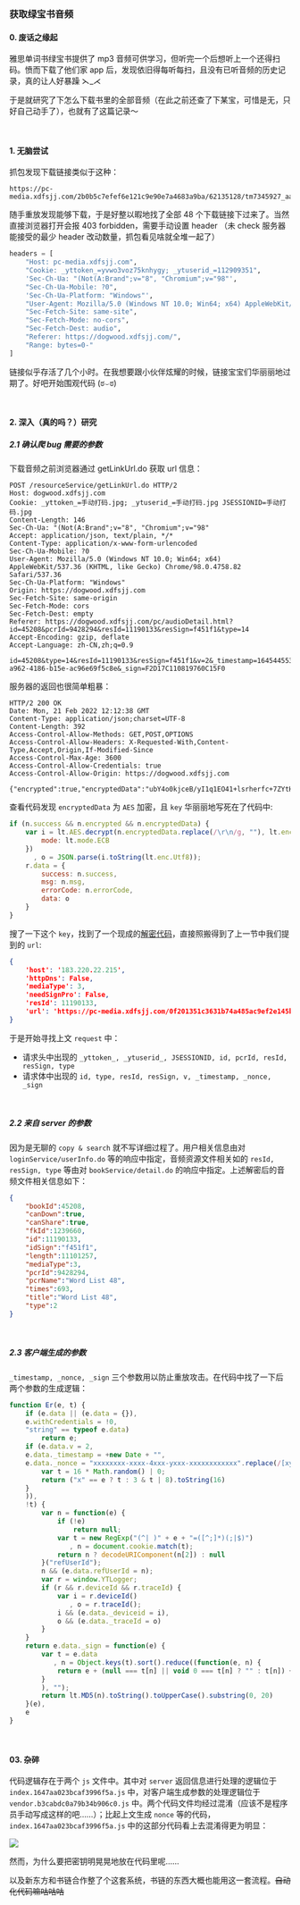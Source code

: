 ### 获取绿宝书音频

#### 0. 废话之缘起

雅思单词书绿宝书提供了 mp3 音频可供学习，但听完一个后想听上一个还得扫码。愤而下载了他们家 app 后，发现依旧得每听每扫，且没有已听音频的历史记录，真的让人好暴躁 ⋋_⋌   

于是就研究了下怎么下载书里的全部音频（在此之前还查了下某宝，可惜是无，只好自己动手了），也就有了这篇记录～ 

<br>

#### 1. 无脑尝试

抓包发现下载链接类似于这种：

```shell
https://pc-media.xdfsjj.com/2b0b5c7efef6e121c9e90e7a4683a9ba/62135128/tm7345927_aa95619311af1ab3f8d98cca670abefe52bb2f7a.mp3
```
随手重放发现能够下载，于是好整以暇地找了全部 48 个下载链接下过来了。当然直接浏览器打开会报 403 forbidden，需要手动设置 header （未 check 服务器能接受的最少 header 改动数量，抓包看见啥就全堆一起了）

```python
headers = [
    "Host: pc-media.xdfsjj.com",
    "Cookie: _yttoken_=yvwo3voz75knhygy; _ytuserid_=112909351",
    'Sec-Ch-Ua: "(Not(A:Brand";v="8", "Chromium";v="98"',
    "Sec-Ch-Ua-Mobile: ?0",
    'Sec-Ch-Ua-Platform: "Windows"',
    "User-Agent: Mozilla/5.0 (Windows NT 10.0; Win64; x64) AppleWebKit/537.36 (KHTML, like Gecko) Chrome/98.0.4758.82 Safari/537.36",
    "Sec-Fetch-Site: same-site",
    "Sec-Fetch-Mode: no-cors",
    "Sec-Fetch-Dest: audio",
    "Referer: https://dogwood.xdfsjj.com/",
    "Range: bytes=0-"
]
```
链接似乎存活了几个小时。在我想要跟小伙伴炫耀的时候，链接宝宝们华丽丽地过期了。好吧开始围观代码 (ಠ⌣ಠ)

<br>

#### 2. 深入（真的吗？）研究

##### 2.1  确认爬 bug 需要的参数

下载音频之前浏览器通过 getLinkUrl.do 获取 url 信息：

```shell
POST /resourceService/getLinkUrl.do HTTP/2
Host: dogwood.xdfsjj.com
Cookie: _yttoken_=手动打码.jpg; _ytuserid_=手动打码.jpg JSESSIONID=手动打码.jpg
Content-Length: 146
Sec-Ch-Ua: "(Not(A:Brand";v="8", "Chromium";v="98"
Accept: application/json, text/plain, */*
Content-Type: application/x-www-form-urlencoded
Sec-Ch-Ua-Mobile: ?0
User-Agent: Mozilla/5.0 (Windows NT 10.0; Win64; x64) AppleWebKit/537.36 (KHTML, like Gecko) Chrome/98.0.4758.82 Safari/537.36
Sec-Ch-Ua-Platform: "Windows"
Origin: https://dogwood.xdfsjj.com
Sec-Fetch-Site: same-origin
Sec-Fetch-Mode: cors
Sec-Fetch-Dest: empty
Referer: https://dogwood.xdfsjj.com/pc/audioDetail.html?id=45208&pcrId=9428294&resId=11190133&resSign=f451f1&type=14
Accept-Encoding: gzip, deflate
Accept-Language: zh-CN,zh;q=0.9

id=45208&type=14&resId=11190133&resSign=f451f1&v=2&_timestamp=1645445534123&_nonce=3edbeb9e-a962-4186-b15e-ac96e69f5c8e&_sign=F2D17C110819760C15F0
```

服务器的返回也很简单粗暴：

```shell
HTTP/2 200 OK
Date: Mon, 21 Feb 2022 12:12:38 GMT
Content-Type: application/json;charset=UTF-8
Content-Length: 392
Access-Control-Allow-Methods: GET,POST,OPTIONS
Access-Control-Allow-Headers: X-Requested-With,Content-Type,Accept,Origin,If-Modified-Since
Access-Control-Max-Age: 3600
Access-Control-Allow-Credentials: true
Access-Control-Allow-Origin: https://dogwood.xdfsjj.com

{"encrypted":true,"encryptedData":"ubY4o0kjceB/yI1q1EO41+lsrherfc+7ZYtHOnPFdwHdefaai23GLHoMFY8aBNf7JE8JjtMIQrT+\r\noKB85UGwOfpnqrCVkk8nnkpLjQ0j8iwkBidMBIkeE/bzJDDam8f46a5nuhKcGx20zn93nzqh9q6g\r\nBnjyFKxLbG1NmaP5xlmzExj5vaLqlUUwH2r2eqY4c5IPmqyVgewijXZ6UeOcr4AE+/EX6enJBYuY\r\nicl8EvN+5P5Z75XQWdaGylm7EYg1gfCVUdsi7xTHFK4wvU2sWj8u/Nx7akWxpKlFEKlRm3t5zmn7\r\nSoSZU7LM04jQ8Ghp\r\n","success":true}
```

查看代码发现 `encryptedData` 为 `AES` 加密，且 `key` 华丽丽地写死在了代码中:

```javascript
if (n.success && n.encrypted && n.encryptedData) {
    var i = lt.AES.decrypt(n.encryptedData.replace(/\r\n/g, ""), lt.enc.Utf8.parse("Suj4XDDt3jPsH9Jj"), {
        mode: lt.mode.ECB
    })
      , o = JSON.parse(i.toString(lt.enc.Utf8));
    r.data = {
        success: n.success,
        msg: n.msg,
        errorCode: n.errorCode,
        data: o
    }
}
```

搜了一下这个 `key`，找到了一个现成的[解密代码](https://www.52pojie.cn/thread-1424921-1-1.html)，直接照搬得到了上一节中我们提到的 `url`:

```json
{
    'host': '183.220.22.215', 
    'httpDns': False, 
    'mediaType': 3, 
    'needSignPro': False, 
    'resId': 11190133, 
    'url': 'https://pc-media.xdfsjj.com/0f201351c3631b74a485ac9ef2e145bf/621381C0/tm7345927_848f37af57d21f3e16a194d18463b2907b491860.mp3'
}
```

于是开始寻找上文 `request` 中：

+ 请求头中出现的 `_yttoken_, _ytuserid_, JSESSIONID, id, pcrId, resId, resSign, type`
+ 请求体中出现的 `id, type, resId, resSign, v, _timestamp, _nonce, _sign`

<br>

##### 2.2 来自 server 的参数

因为是无聊的 `copy & search` 就不写详细过程了。用户相关信息由对 `loginService/userInfo.do` 等的响应中指定，音频资源文件相关如的 `resId, resSign, type` 等由对 `bookService/detail.do` 的响应中指定。上述解密后的音频文件相关信息如下：

```json
{
    "bookId":45208,
    "canDown":true,
    "canShare":true,
    "fkId":1239660,
    "id":11190133,
    "idSign":"f451f1",
    "length":11101257,
    "mediaType":3,
    "pcrId":9428294,
    "pcrName":"Word List 48",
    "times":693,
    "title":"Word List 48",
    "type":2
}
```
<br>

##### 2.3 客户端生成的参数

`_timestamp, _nonce, _sign` 三个参数用以防止重放攻击。在代码中找了一下后两个参数的生成逻辑：

```javascript
function Er(e, t) {
    if (e.data || (e.data = {}),
    e.withCredentials = !0,
    "string" == typeof e.data)
        return e;
    if (e.data.v = 2,
    e.data._timestamp = +new Date + "",
    e.data._nonce = "xxxxxxxx-xxxx-4xxx-yxxx-xxxxxxxxxxxx".replace(/[xy]/g, (function(e) {
        var t = 16 * Math.random() | 0;
        return ("x" == e ? t : 3 & t | 8).toString(16)
    }
    )),
    !t) {
        var n = function(e) {
            if (!e)
                return null;
            var t = new RegExp("(^| )" + e + "=([^;]*)(;|$)")
               , n = document.cookie.match(t);
            return n ? decodeURIComponent(n[2]) : null
        }("refUserId");
        n && (e.data.refUserId = n);
        var r = window.YTLogger;
        if (r && r.deviceId && r.traceId) {
            var i = r.deviceId()
               , o = r.traceId();
            i && (e.data._deviceid = i),
            o && (e.data._traceId = o)
        }
    }
    return e.data._sign = function(e) {
        var t = e.data
           , n = Object.keys(t).sort().reduce((function(e, n) {
            return e + (null === t[n] || void 0 === t[n] ? "" : t[n]) + n
        }
        ), "");
        return lt.MD5(n).toString().toUpperCase().substring(0, 20)
    }(e),
    e
}
```

<br>


#### 03. 杂碎

代码逻辑存在于两个 `js` 文件中。其中对 `server` 返回信息进行处理的逻辑位于 `index.1647aa023bcaf3996f5a.js` 中，对客户端生成参数的处理逻辑位于 `vendor.b3cabdc0a79b34b906c0.js` 中。两个代码文件均经过混淆（应该不是程序员手动写成这样的吧……）；比起上文生成 `nonce` 等的代码，`index.1647aa023bcaf3996f5a.js` 中的这部分代码看上去混淆得更为明显：

![](../images/20220221-obfuscate.png)

然而，为什么要把密钥明晃晃地放在代码里呢……

以及新东方和书链合作整了个这套系统，书链的东西大概也能用这一套流程。~~自动化代码嘛咕咕咕~~

<br>
